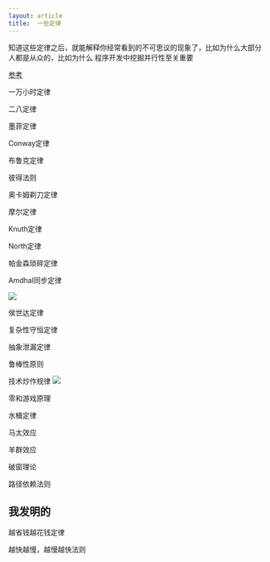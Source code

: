 ```yaml
---
layout: article
title:  一些定律
---
```

知道这些定律之后，就能解释你经常看到的不可思议的现象了，比如为什么大部分人都是从众的，比如为什么
程序开发中挖掘并行性至关重要


[参考](https://github.com/nusr/hacker-laws-zh)

一万小时定律

二八定律

墨菲定律

Conway定律

布鲁克定律

彼得法则

奥卡姆剃刀定律 

摩尔定律

Knuth定律

North定律

帕金森琐碎定律

Amdhal同步定律

![](http://file.elecfans.com/web1/M00/92/79/o4YBAFzefWOAfErEAACJ1pFE9uA699.png)


侯世达定律

复杂性守恒定律

抽象泄漏定律 

鲁棒性原则


技术炒作规律
![](http://file.elecfans.com/web1/M00/92/79/o4YBAFzefWOAYPLjAADI7gF8DXM763.png)

零和游戏原理

水桶定律

马太效应

羊群效应

破窗理论

路径依赖法则


## 我发明的

越省钱越花钱定律

越快越慢，越慢越快法则

